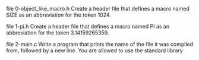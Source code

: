 file 0-object_like_macro.h Create a header file that defines a macro named SIZE as an abbreviation for the token 1024. 

file 1-pi.h Create a header file that defines a macro named PI as an abbreviation for the token 3.14159265359.

file 2-main.c Write a program that prints the name of the file it was compiled from, followed by a new line.
You are allowed to use the standard library


